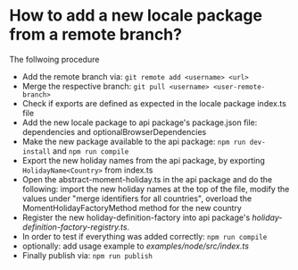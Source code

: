 # How to add a new locale package from a remote branch?
The follwoing procedure 

- Add the remote branch via: `git remote add <username> <url>`
- Merge the respective branch: `git pull <username> <user-remote-branch>`
- Check if exports are defined as expected in the locale package index.ts file
- Add the new locale package to api package's package.json file: dependencies and optionalBrowserDependencies
- Make the new package available to the api package: `npm run dev-install` and `npm run compile`
- Export the new holiday names from the api package, by exporting `HolidayName<Country>` from index.ts
- Open the abstract-moment-holiday.ts in the api package and do the following: import the new holiday names at the top of the file, modify the values under "merge identifiers for all countries", overload the MomentHolidayFactoryMethod method for the new country
- Register the new holiday-definition-factory into api package's *holiday-definition-factory-registry.ts*.
- In order to test if everything was added correctly: `npm run compile`
- optionally: add usage example to *examples/node/src/index.ts*
- Finally publish via: `npm run publish`